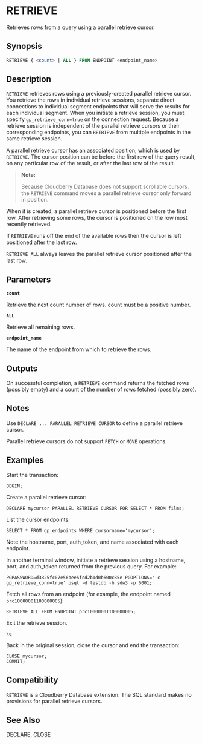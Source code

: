 # RETRIEVE

Retrieves rows from a query using a parallel retrieve cursor.

## Synopsis

```sql
RETRIEVE { <count> | ALL } FROM ENDPOINT <endpoint_name>
```

## Description

`RETRIEVE` retrieves rows using a previously-created parallel retrieve cursor. You retrieve the rows in individual retrieve sessions, separate direct connections to individual segment endpoints that will serve the results for each individual segment. When you initiate a retrieve session, you must specify `gp_retrieve_conn=true` on the connection request. Because a retrieve session is independent of the parallel retrieve cursors or their corresponding endpoints, you can `RETRIEVE` from multiple endpoints in the same retrieve session.

A parallel retrieve cursor has an associated position, which is used by `RETRIEVE`. The cursor position can be before the first row of the query result, on any particular row of the result, or after the last row of the result.

> **Note:**
>
> Because Cloudberry Database does not support scrollable cursors, the `RETRIEVE` command moves a parallel retrieve cursor only forward in position.

When it is created, a parallel retrieve cursor is positioned before the first row. After retrieving some rows, the cursor is positioned on the row most recently retrieved.

If `RETRIEVE` runs off the end of the available rows then the cursor is left positioned after the last row.

`RETRIEVE ALL` always leaves the parallel retrieve cursor positioned after the last row.

## Parameters

**`count`**

Retrieve the next count number of rows. count must be a positive number.

**`ALL`**

Retrieve all remaining rows.

**`endpoint_name`**

The name of the endpoint from which to retrieve the rows.

## Outputs

On successful completion, a `RETRIEVE` command returns the fetched rows (possibly empty) and a count of the number of rows fetched (possibly zero).

## Notes

Use `DECLARE ... PARALLEL RETRIEVE CURSOR` to define a parallel retrieve cursor.

Parallel retrieve cursors do not support `FETCH` or `MOVE` operations.

## Examples

Start the transaction:

```
BEGIN;
```

Create a parallel retrieve cursor:

```
DECLARE mycursor PARALLEL RETRIEVE CURSOR FOR SELECT * FROM films;
```

List the cursor endpoints:

```
SELECT * FROM gp_endpoints WHERE cursorname='mycursor';
```

Note the hostname, port, auth_token, and name associated with each endpoint.

In another terminal window, initiate a retrieve session using a hostname, port, and auth_token returned from the previous query. For example:

```
PGPASSWORD=d3825fc07e56bee5fcd2b1d0b600c85e PGOPTIONS='-c gp_retrieve_conn=true' psql -d testdb -h sdw3 -p 6001;
```

Fetch all rows from an endpoint (for example, the endpoint named `prc10000001100000005`):

```
RETRIEVE ALL FROM ENDPOINT prc10000001100000005;
```

Exit the retrieve session.

```
\q
```

Back in the original session, close the cursor and end the transaction:

```
CLOSE mycursor;
COMMIT;
```

## Compatibility

`RETRIEVE` is a Cloudberry Database extension. The SQL standard makes no provisions for parallel retrieve cursors.

## See Also

[DECLARE](/docs/sql-statements/sql-stmt-declare.md), [CLOSE](/docs/sql-statements/sql-stmt-close.md)



